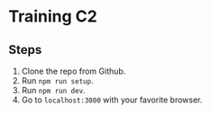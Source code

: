 # Training C2

## Steps

1. Clone the repo from Github.
2. Run `npm run setup`.
3. Run `npm run dev`.
4. Go to `localhost:3000` with your favorite browser.

